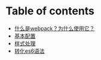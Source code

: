 # Table of contents

* [什么是webpack？为什么使用它？](README.md)
* [基本配置](ji-ben-pei-zhi.md)
* [样式处理](yang-shi-chu-li.md)
* [转化es6语法](zhuan-hua-es6-yu-fa.md)

